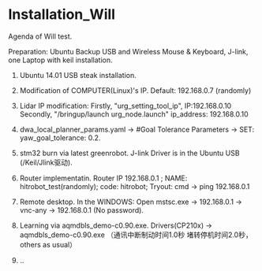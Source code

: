 # Installation_Will
Agenda of Will test.

Preparation: Ubuntu Backup USB and Wireless Mouse & Keyboard, J-link,  one Laptop with keil installation. 

1.  Ubuntu 14.01 USB steak installation.

2.  Modification of COMPUTER(Linux)'s IP. Default: 192.168.0.7 (randomly)  

3.  Lidar IP modification:  Firstly, "urg_setting_tool_ip", IP:192.168.0.10  
                            Secondly, "/bringup/launch urg_node.launch" ip_address: 192.168.0.10  

4.  dwa_local_planner_params.yaml -> #Goal Tolerance Parameters -> SET: yaw_goal_tolerance: 0.2.

4.  stm32 burn via latest greenrobot. J-link Driver is in the Ubuntu USB (/Keil/Jlink驱动). 

5.  Router implementatin. Router IP 192.168.0.1 ; NAME: hitrobot_test(randomly); code: hitrobot; Tryout: cmd -> ping 192.168.0.1

6.  Remote desktop. In the WINDOWS: Open mstsc.exe -> 192.168.0.1 -> vnc-any -> 192.168.0.1 (No password).

7.  Learning via aqmdbls_demo-c0.90.exe. Drivers(CP210x) -> aqmdbls_demo-c0.90.exe （通讯中断制动时间1.0秒   堵转停机时间2.0秒， others as usual）

8.  ..  
  
